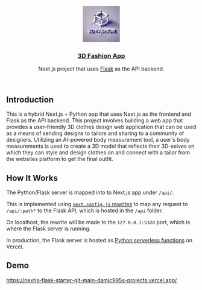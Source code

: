<p align="center">
  <a href="https://nextjs-flask-starter.vercel.app/">
    <img src="public/3dfashion.png" height="96">
    <h3 align="center">3D Fashion App</h3>
  </a>
</p>

<p align="center">Next.js project that uses <a href="https://flask.palletsprojects.com/">Flask</a> as the API backend.</p>

<br/>

## Introduction

This is a hybrid Next.js + Python app that uses Next.js as the frontend and Flask as the API backend. This project involves building a web app that provides a user-friendly 3D clothes design web application that can be used as a means of sending designs to tailors and sharing to a community of designers. Utilizing an AI-powered body measurement tool, a user's body measurements is used to create a 3D model that reflects their 3D-selves on which they can style and design clothes on and connect with a tailor from the websites platform to get the final outfit.

## How It Works

The Python/Flask server is mapped into to Next.js app under `/api/`.

This is implemented using [`next.config.js` rewrites](https://github.com/vercel/examples/blob/main/python/nextjs-flask/next.config.js) to map any request to `/api/:path*` to the Flask API, which is hosted in the `/api` folder.

On localhost, the rewrite will be made to the `127.0.0.1:5328` port, which is where the Flask server is running.

In production, the Flask server is hosted as [Python serverless functions](https://vercel.com/docs/concepts/functions/serverless-functions/runtimes/python) on Vercel.

## Demo
https://nextjs-flask-starter-git-main-damic995s-projects.vercel.app/
